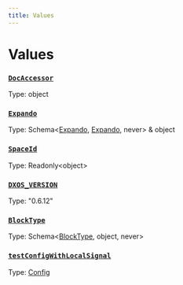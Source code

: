 ```yaml
---
title: Values
---
```

# Values 

### [`DocAccessor`]()
Type: object



### [`Expando`]()
Type: Schema&lt;[Expando](/api/@dxos/client/interfaces/Expando), [Expando](/api/@dxos/client/interfaces/Expando), never&gt; & object



### [`SpaceId`]()
Type: Readonly&lt;object&gt;



### [`DXOS_VERSION`](https://github.com/dxos/dxos/blob/4cb70f94e/packages/sdk/client/src/version.ts#L5)
Type: "0.6.12"



### [`BlockType`](https://github.com/dxos/dxos/blob/4cb70f94e/packages/sdk/client/src/testing/data.ts#L37)
Type: Schema&lt;[BlockType](/api/@dxos/client/interfaces/BlockType), object, never&gt;



### [`testConfigWithLocalSignal`](https://github.com/dxos/dxos/blob/4cb70f94e/packages/sdk/client/src/testing/test-builder.ts#L35)
Type: [Config](/api/@dxos/client/classes/Config)




